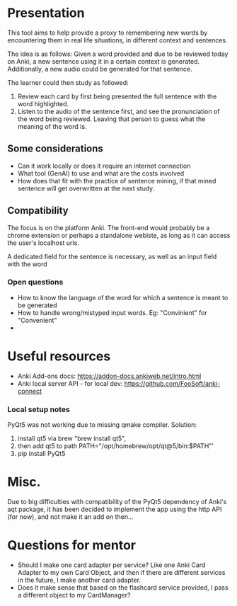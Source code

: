 # Presentation
This tool aims to help provide a proxy to remembering new words by encountering them in real life situations, in different context and sentences. 

The idea is as follows:
Given a word provided and due to be reviewed today on Anki, a new sentence using it in a certain context is generated. Additionally, a new audio could be generated for that sentence. 

The learner could then study as followed:
1. Review each card by first being presented the full sentence with the word highlighted.
2. Listen to the audio of the sentence first, and see the pronunciation of the word being reviewed. Leaving that person to guess what the meaning of the word is. 

## Some considerations
- Can it work locally or does it require an internet connection
- What tool (GenAI) to use and what are the costs involved
- How does that fit with the practice of sentence mining, if that mined sentence will get overwritten at the next study.

## Compatibility
The focus is on the platform Anki. The front-end would probably be a chrome extension or perhaps a standalone webiste, as long as it can access the user's localhost urls. 

A dedicated field for the sentence is necessary, as well as an input field with the word 



### Open questions 
- How to know the language of the word for which a sentence is meant to be generated
- How to handle wrong/mistyped input words. Eg: "Convinient" for "Convenient"
-


# Useful resources
- Anki Add-ons docs: https://addon-docs.ankiweb.net/intro.html
- Anki local server API - for local dev: https://github.com/FooSoft/anki-connect


### Local setup notes
PyQt5 was not working due to missing qmake compiler. 
Solution: 
1. install qt5 via brew "brew install qt5",
2. then add qt5 to path PATH="/opt/homebrew/opt/qt@5/bin:$PATH"' 
3. pip install PyQt5




# Misc.
Due to big difficulties with compatibility of the PyQt5 dependency of Anki's aqt package, it has been decided to implement the app using the http API (for now), and not make it an add on then... 


# Questions for mentor
- Should I make one card adapter per service? Like one Anki Card Adapter to my own Card Object, and then if there are different services in the future, I make another card adapter.
- Does it make sense that based on the flashcard service provided, I pass a different object to my CardManager? 